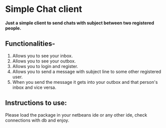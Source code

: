 # **Simple Chat client**

**Just a simple client to send chats with subject between two registered people.**

## **Functionalities-**
1. Allows you to see your inbox.
2. Allows you to see your outbox.
3. Allows you to login and register.
4. Allows you to send a message with subject line to some other registered user.
5. When you send the message it gets into your outbox and that person's inbox and vice versa.


## **Instructions to use:**

Please load the package in your netbeans ide or any other ide, check connections with db and enjoy.


